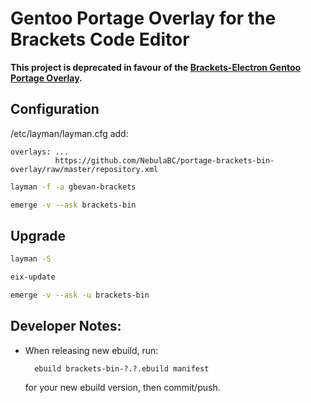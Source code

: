 Gentoo Portage Overlay for the Brackets Code Editor
===================================================

**This project is deprecated in favour of the [Brackets-Electron Gentoo Portage Overlay](https://github.com/gbevan/brackets-electron-bin-overlay).**


Configuration
-------------

/etc/layman/layman.cfg add:

    overlays: ...
              https://github.com/NebulaBC/portage-brackets-bin-overlay/raw/master/repository.xml

```bash
layman -f -a gbevan-brackets

emerge -v --ask brackets-bin
```

Upgrade
-------

```bash
layman -S

eix-update

emerge -v --ask -u brackets-bin
```

Developer Notes:
----------------

* When releasing new ebuild, run:

        ebuild brackets-bin-?.?.ebuild manifest

  for your new ebuild version, then commit/push.
